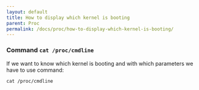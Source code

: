 ```yaml
---
layout: default
title: How to display which kernel is booting
parent: Proc
permalink: /docs/proc/how-to-display-which-kernel-is-booting/
---
```


### Command ```cat /proc/cmdline```
If we want to know which kernel is booting and with which parameters we have to use command:

```cat /proc/cmdline```
